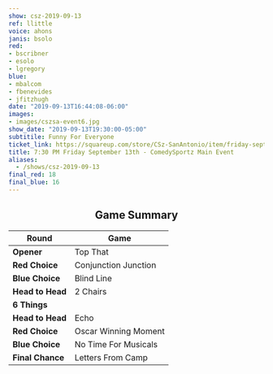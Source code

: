 ```yaml
---
show: csz-2019-09-13
ref: llittle
voice: ahons
janis: bsolo
red:
- bscribner
- esolo
- lgregory
blue:
- mbalcom
- fbenevides
- jfitzhugh
date: "2019-09-13T16:44:08-06:00"
images:
- images/cszsa-event6.jpg
show_date: "2019-09-13T19:30:00-05:00"
subtitile: Funny For Everyone
ticket_link: https://squareup.com/store/CSz-SanAntonio/item/friday-sept-th-pm-comedysportz-main-event
title: 7:30 PM Friday September 13th - ComedySportz Main Event
aliases:
  - /shows/csz-2019-09-13
final_red: 18
final_blue: 16
---
```


<center>

## Game Summary

| **Round** | **Game** |
|--------------|------|
| **Opener**       |Top That|
| **Red Choice**   |Conjunction Junction|
| **Blue Choice**  |Blind Line|
| **Head to Head** |2 Chairs|
| **6 Things**     |      |
| **Head to Head** |Echo|
| **Red Choice**   |Oscar Winning Moment|
| **Blue Choice**  |No Time For Musicals|
| **Final Chance** |Letters From Camp|


</center>
